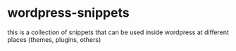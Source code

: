 wordpress-snippets
==================

this is a collection of snippets that can be used inside wordpress at different places (themes, plugins, others)
